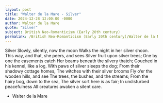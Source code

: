 ```yaml
---
layout: post
title: "Walter de la Mare - Silver"
date: 2024-12-28 12:00:00 -0000
author: Walter de la Mare
quote: "Silver"
subject: British Neo-Romanticism (Early 20th century)
permalink: /British Neo-Romanticism (Early 20th century)/Walter de la Mare/Walter de la Mare - Silver
---
```


Silver
Slowly, silently, now the moon 
  Walks the night in her silver shoon. 
This way, and that, she peers, and sees 
  Silver fruit upon silver trees; 
One by one the casements catch 
  Her beams beneath the silvery thatch; 
Couched in his kennel, like a log, 
  With paws of silver sleeps the dog; 
From their shadowy cottage homes, 
  The witches with their silver brooms 
Fly o’er the wooden hills, and see 
  The trees, the bushes, and the streams; 
From the hairy bog, down to the sea, 
  The silver sort here is as fair; 
In undisturbed peacefulness 
  All creatures awaken a silent care.


- Walter de la Mare
